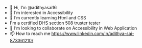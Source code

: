 - 👋 Hi, I’m @adithyasai16
- 👀 I’m interested in Accessibility 
- 🌱 I’m currently learning Html and CSS
- I'm a certified DHS section 508 truster tester
- 💞️ I’m looking to collaborate on Accessibility in Web Application
- 📫 How to reach me https://www.linkedin.com/in/adithya-sai-873361210/

